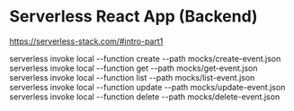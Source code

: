 # Serverless React App (Backend)

https://serverless-stack.com/#intro-part1

serverless invoke local --function create --path mocks/create-event.json
serverless invoke local --function get --path mocks/get-event.json
serverless invoke local --function list --path mocks/list-event.json
serverless invoke local --function update --path mocks/update-event.json
serverless invoke local --function delete --path mocks/delete-event.json